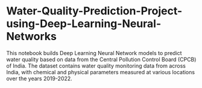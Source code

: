 # Water-Quality-Prediction-Project-using-Deep-Learning-Neural-Networks
 This notebook builds Deep Learning Neural Network models to predict water quality based on data from the Central Pollution Control Board (CPCB) of India. The dataset contains water quality monitoring data from across India, with chemical and physical parameters measured at various locations over the years 2019-2022.
